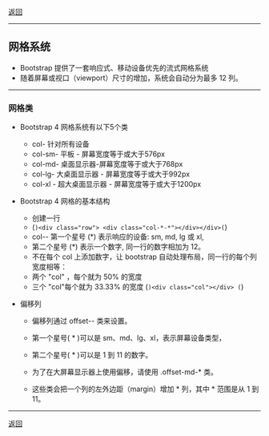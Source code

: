 [返回](Bootstrap4/README.md)
***
## 网格系统

- Bootstrap 提供了一套响应式、移动设备优先的流式网格系统
- 随着屏幕或视口（viewport）尺寸的增加，系统会自动分为最多 12 列。

***

### 网格类
- Bootstrap 4 网格系统有以下5个类
  - col- 针对所有设备
  - col-sm- 平板 - 屏幕宽度等于或大于576px
  - col-md- 桌面显示器-屏幕宽度等于或大于768px
  - col-lg- 大桌面显示器 - 屏幕宽度等于或大于992px
  - col-xl - 超大桌面显示器 - 屏幕宽度等于或大于1200px


- Bootstrap 4 网格的基本结构

   - 创建一行
   - (```)<div class="row"> <div class="col-*-*"></div></div>(```)
   - col-*-* 第一个星号 (*) 表示响应的设备: sm, md, lg 或 xl, 
   - 第二个星号 (*) 表示一个数字, 同一行的数字相加为 12。
   - 不在每个 col 上添加数字，让 bootstrap 自动处理布局，同一行的每个列宽度相等： 
   - 两个 "col" ，每个就为 50% 的宽度
   - 三个 "col"每个就为 33.33% 的宽度
   (```)<div class="col"></div> (```)

- 偏移列
  - 偏移列通过 offset-*-* 类来设置。
  - 第一个星号( * )可以是 sm、md、lg、xl，表示屏幕设备类型，
  - 第二个星号( * )可以是 1 到 11 的数字。

  - 为了在大屏幕显示器上使用偏移，请使用 .offset-md-* 类。
  - 这些类会把一个列的左外边距（margin）增加 * 列，其中 * 范围是从 1 到 11。


***
[返回](Bootstrap4/README.md)